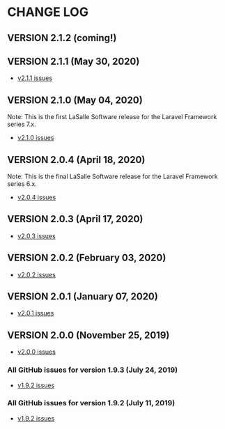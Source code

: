 # CHANGE LOG

## VERSION 2.1.2 (coming!)

## VERSION 2.1.1 (May 30, 2020)
* [v2.1.1 issues](https://github.com/LaSalleSoftware/ls-blogfrontend-pkg/milestone/9?closed=1)

## VERSION 2.1.0 (May 04, 2020)
Note: This is the first LaSalle Software release for the Laravel Framework series 7.x.
* [v2.1.0 issues](https://github.com/LaSalleSoftware/ls-blogfrontend-pkg/milestone/8?closed=1)

## VERSION 2.0.4 (April 18, 2020)
Note: This is the final LaSalle Software release for the Laravel Framework series 6.x.
* [v2.0.4 issues](https://github.com/LaSalleSoftware/ls-blogfrontend-pkg/milestone/7?closed=1)

## VERSION 2.0.3 (April 17, 2020)
* [v2.0.3 issues](https://github.com/LaSalleSoftware/ls-blogfrontend-pkg/milestone/6?closed=1)

## VERSION 2.0.2 (February 03, 2020)
* [v2.0.2 issues](https://github.com/LaSalleSoftware/ls-blogfrontend-pkg/milestone/5?closed=1)

## VERSION 2.0.1 (January 07, 2020)
* [v2.0.1 issues](https://github.com/LaSalleSoftware/ls-blogfrontend-pkg/milestone/4?closed=1)

## VERSION 2.0.0 (November 25, 2019)
* [v2.0.0 issues](https://github.com/LaSalleSoftware/ls-blogfrontend-pkg/milestone/3?closed=1)

### All GitHub issues for version 1.9.3 (July 24, 2019)
* [v1.9.2 issues](https://github.com/LaSalleSoftware/ls-blogfrontend-pkg/milestone/2?closed=1)

### All GitHub issues for version 1.9.2 (July 11, 2019)
* [v1.9.2 issues](https://github.com/LaSalleSoftware/ls-blogfrontend-pkg/milestone/1?closed=1)
